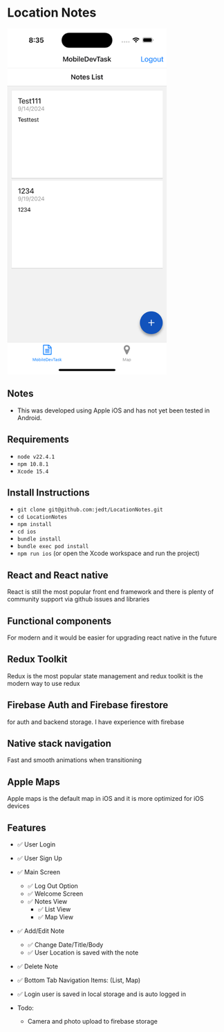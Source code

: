 # Location Notes 

<img height="800" src="screenshot/image.png?raw=true" />

## Notes 
- This was developed using Apple iOS and has not yet been tested in Android.

## Requirements 
- `node v22.4.1`
- `npm 10.8.1`
- `Xcode 15.4`

## Install Instructions

- `git clone git@github.com:jedt/LocationNotes.git`
- `cd LocationNotes`
- `npm install`
- `cd ios`
- `bundle install`
- `bundle exec pod install`
- `npm run ios` (or open the Xcode workspace and run the project)
 
## React and React native
React is still the most popular front end framework and there is plenty of community support via github issues and libraries
## Functional components 
For modern and it would be easier for upgrading react native in the future
    
## Redux Toolkit 
Redux is the most popular state management and redux toolkit is the modern way to use redux
    
## Firebase Auth and Firebase firestore 
for auth and backend storage. I have experience with firebase

## Native stack navigation
Fast and smooth animations when transitioning

## Apple Maps
Apple maps is the default map in iOS and it is more optimized for iOS devices
    
## Features
- ✅ User Login
- ✅ User Sign Up
- ✅ Main Screen
  - ✅ Log Out Option
  - ✅ Welcome Screen
  - ✅ Notes View
    - ✅ List View
    - ✅ Map View
- ✅ Add/Edit Note
  - ✅ Change Date/Title/Body
  - ✅ User Location is saved with the note
- ✅ Delete Note
- ✅ Bottom Tab Navigation Items: (List, Map)
- ✅ Login user is saved in local storage and is auto logged in

- Todo:
  - Camera and photo upload to firebase storage
